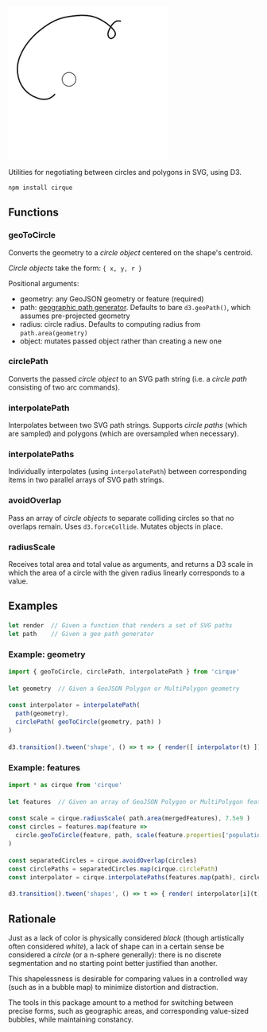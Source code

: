 ![Cirque](loop.gif)

Utilities for negotiating between circles and polygons in SVG, using D3.

```bash
npm install cirque
```


## Functions

### geoToCircle

Converts the geometry to a _circle object_ centered on the shape's centroid.

_Circle objects_ take the form: `{ x, y, r }`

Positional arguments:
- geometry: any GeoJSON geometry or feature (required)
- path: [geographic path generator](https://github.com/d3/d3-geo#geoPath). Defaults to bare `d3.geoPath()`, which assumes pre-projected geometry
- radius: circle radius. Defaults to computing radius from `path.area(geometry)`
- object: mutates passed object rather than creating a new one

### circlePath

Converts the passed _circle object_ to an SVG path string (i.e. a _circle path_ consisting of two arc commands).

### interpolatePath

Interpolates between two SVG path strings. Supports _circle paths_ (which are sampled) and polygons (which are oversampled when necessary).

### interpolatePaths

Individually interpolates (using `interpolatePath`) between corresponding items in two parallel arrays of SVG path strings.

### avoidOverlap

Pass an array of _circle objects_ to separate colliding circles so that no overlaps remain. Uses `d3.forceCollide`. Mutates objects in place.

### radiusScale

Receives total area and total value as arguments, and returns a D3 scale in which the area of a circle with the given radius linearly corresponds to a value.



## Examples
```js
let render  // Given a function that renders a set of SVG paths
let path    // Given a geo path generator
```

### Example: geometry
```js
import { geoToCircle, circlePath, interpolatePath } from 'cirque'

let geometry  // Given a GeoJSON Polygon or MultiPolygon geometry

const interpolator = interpolatePath(
  path(geometry),
  circlePath( geoToCircle(geometry, path) )
)

d3.transition().tween('shape', () => t => { render([ interpolator(t) ]) })
```

### Example: features

```js
import * as cirque from 'cirque'

let features  // Given an array of GeoJSON Polygon or MultiPolygon features

const scale = cirque.radiusScale( path.area(mergedFeatures), 7.5e9 )
const circles = features.map(feature =>
  circle.geoToCircle(feature, path, scale(feature.properties['population']))
)

const separatedCircles = cirque.avoidOverlap(circles)
const circlePaths = separatedCircles.map(cirque.circlePath)
const interpolator = cirque.interpolatePaths(features.map(path), circlePaths)

d3.transition().tween('shapes', () => t => { render( interpolator[i](t) ) })
```


## Rationale

Just as a lack of color is physically considered _black_ (though artistically often considered _white_), a lack of shape can in a certain sense be considered a _circle_ (or a n-sphere generally): there is no discrete segmentation and no starting point better justified than another.

This shapelessness is desirable for comparing values in a controlled way (such as in a bubble map) to minimize distortion and distraction.

The tools in this package amount to a method for switching between precise forms, such as geographic areas, and corresponding value-sized bubbles, while maintaining constancy.
